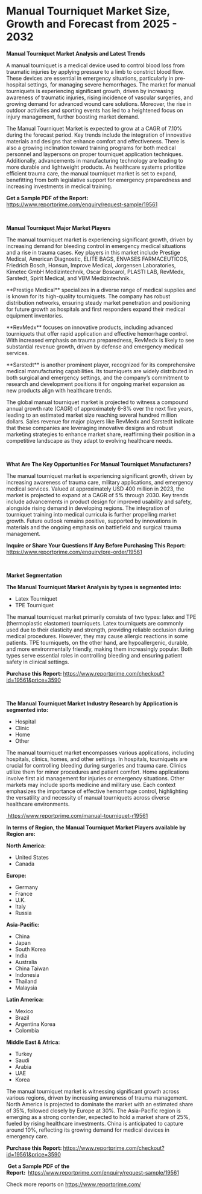 <p><h1>Manual Tourniquet Market Size, Growth and Forecast from 2025 - 2032</h1></p><p><strong>Manual Tourniquet Market Analysis and Latest Trends</strong></p>
<p><p>A manual tourniquet is a medical device used to control blood loss from traumatic injuries by applying pressure to a limb to constrict blood flow. These devices are essential in emergency situations, particularly in pre-hospital settings, for managing severe hemorrhages. The market for manual tourniquets is experiencing significant growth, driven by increasing awareness of traumatic injuries, rising incidence of vascular surgeries, and growing demand for advanced wound care solutions. Moreover, the rise in outdoor activities and sporting events has led to a heightened focus on injury management, further boosting market demand.</p><p>The Manual Tourniquet Market is expected to grow at a CAGR of 7.10% during the forecast period. Key trends include the integration of innovative materials and designs that enhance comfort and effectiveness. There is also a growing inclination toward training programs for both medical personnel and laypersons on proper tourniquet application techniques. Additionally, advancements in manufacturing technology are leading to more durable and lightweight products. As healthcare systems prioritize efficient trauma care, the manual tourniquet market is set to expand, benefitting from both legislative support for emergency preparedness and increasing investments in medical training.</p></p>
<p><strong>Get a Sample PDF of the Report:&nbsp;</strong> <a href="https://www.reportprime.com/enquiry/request-sample/19561?utm_campaign=3319&utm_medium=2&utm_source=Github&utm_content=ia&utm_term=19032025&utm_id=manual-tourniquet">https://www.reportprime.com/enquiry/request-sample/19561</a></p>
<p>&nbsp;</p>
<p><strong>Manual Tourniquet Major Market Players</strong></p>
<p><p>The manual tourniquet market is experiencing significant growth, driven by increasing demand for bleeding control in emergency medical situations and a rise in trauma cases. Key players in this market include Prestige Medical, American Diagnostic, ELITE BAGS, ENVASES FARMACEUTICOS, Friedrich Bosch, Honsun, Improve Medical, Jorgensen Laboratories, Kimetec GmbH Medizintechnik, Oscar Boscarol, PLASTI LAB, RevMedx, Sarstedt, Spirit Medical, and VBM Medizintechnik.</p><p>**Prestige Medical** specializes in a diverse range of medical supplies and is known for its high-quality tourniquets. The company has robust distribution networks, ensuring steady market penetration and positioning for future growth as hospitals and first responders expand their medical equipment inventories.</p><p>**RevMedx** focuses on innovative products, including advanced tourniquets that offer rapid application and effective hemorrhage control. With increased emphasis on trauma preparedness, RevMedx is likely to see substantial revenue growth, driven by defense and emergency medical services.</p><p>**Sarstedt** is another prominent player, recognized for its comprehensive medical manufacturing capabilities. Its tourniquets are widely distributed in both surgical and emergency settings, and the company’s commitment to research and development positions it for ongoing market expansion as new products align with healthcare trends.</p><p>The global manual tourniquet market is projected to witness a compound annual growth rate (CAGR) of approximately 6-8% over the next five years, leading to an estimated market size reaching several hundred million dollars. Sales revenue for major players like RevMedx and Sarstedt indicate that these companies are leveraging innovative designs and robust marketing strategies to enhance market share, reaffirming their position in a competitive landscape as they adapt to evolving healthcare needs.</p></p>
<p>&nbsp;</p>
<p><strong>What Are The Key Opportunities For Manual Tourniquet Manufacturers?</strong></p>
<p><p>The manual tourniquet market is experiencing significant growth, driven by increasing awareness of trauma care, military applications, and emergency medical services. Valued at approximately USD 400 million in 2023, the market is projected to expand at a CAGR of 5% through 2030. Key trends include advancements in product design for improved usability and safety, alongside rising demand in developing regions. The integration of tourniquet training into medical curricula is further propelling market growth. Future outlook remains positive, supported by innovations in materials and the ongoing emphasis on battlefield and surgical trauma management.</p></p>
<p><strong>Inquire or Share Your Questions If Any Before Purchasing This Report:</strong> <a href="https://www.reportprime.com/enquiry/pre-order/19561?utm_campaign=3319&utm_medium=2&utm_source=Github&utm_content=ia&utm_term=19032025&utm_id=manual-tourniquet">https://www.reportprime.com/enquiry/pre-order/19561</a></p>
<p>&nbsp;</p>
<p><strong>Market Segmentation</strong></p>
<p><strong>The Manual Tourniquet Market Analysis by types is segmented into:</strong></p>
<p><ul><li>Latex Tourniquet</li><li>TPE Tourniquet</li></ul></p>
<p><p>The manual tourniquet market primarily consists of two types: latex and TPE (thermoplastic elastomer) tourniquets. Latex tourniquets are commonly used due to their elasticity and strength, providing reliable occlusion during medical procedures. However, they may cause allergic reactions in some patients. TPE tourniquets, on the other hand, are hypoallergenic, durable, and more environmentally friendly, making them increasingly popular. Both types serve essential roles in controlling bleeding and ensuring patient safety in clinical settings.</p></p>
<p><strong>Purchase this Report:&nbsp;</strong><a href="https://www.reportprime.com/checkout?id=19561&price=3590&utm_campaign=3319&utm_medium=2&utm_source=Github&utm_content=ia&utm_term=19032025&utm_id=manual-tourniquet">https://www.reportprime.com/checkout?id=19561&price=3590</a></p>
<p>&nbsp;</p>
<p><strong>The Manual Tourniquet Market Industry Research by Application is segmented into:</strong></p>
<p><ul><li>Hospital</li><li>Clinic</li><li>Home</li><li>Other</li></ul></p>
<p><p>The manual tourniquet market encompasses various applications, including hospitals, clinics, homes, and other settings. In hospitals, tourniquets are crucial for controlling bleeding during surgeries and trauma care. Clinics utilize them for minor procedures and patient comfort. Home applications involve first aid management for injuries or emergency situations. Other markets may include sports medicine and military use. Each context emphasizes the importance of effective hemorrhage control, highlighting the versatility and necessity of manual tourniquets across diverse healthcare environments.</p></p>
<p><a href="https://www.reportprime.com/manual-tourniquet-r19561?utm_campaign=3319&utm_medium=2&utm_source=Github&utm_content=ia&utm_term=19032025&utm_id=manual-tourniquet">&nbsp;https://www.reportprime.com/manual-tourniquet-r19561</a></p>
<p><strong>In terms of Region, the Manual Tourniquet Market Players available by Region are:</strong></p>
<p>
    <p> <strong> North America: </strong>
        <ul>
            <li>United States</li>
            <li>Canada</li>
        </ul>
        </p> 
    <p> <strong> Europe: </strong>
        <ul>
            <li>Germany</li>
            <li>France</li>
            <li>U.K.</li>
            <li>Italy</li>
            <li>Russia</li>
        </ul>
        </p> 
    <p> <strong> Asia-Pacific: </strong>
        <ul>
            <li>China</li>
            <li>Japan</li>
            <li>South Korea</li>
            <li>India</li>
            <li>Australia</li>
            <li>China Taiwan</li>
            <li>Indonesia</li>
            <li>Thailand</li>
            <li>Malaysia</li>
        </ul>
        </p> 
    <p> <strong> Latin America: </strong>
        <ul>
            <li>Mexico</li>
            <li>Brazil</li>
            <li>Argentina Korea</li>
            <li>Colombia</li>
        </ul>
        </p> 
    <p> <strong> Middle East & Africa: </strong>
        <ul>
            <li>Turkey</li>
            <li>Saudi</li>
            <li>Arabia</li>
            <li>UAE</li>
            <li>Korea</li>
        </ul>
    </p>
    </p>
<p><p>The manual tourniquet market is witnessing significant growth across various regions, driven by increasing awareness of trauma management. North America is projected to dominate the market with an estimated share of 35%, followed closely by Europe at 30%. The Asia-Pacific region is emerging as a strong contender, expected to hold a market share of 25%, fueled by rising healthcare investments. China is anticipated to capture around 10%, reflecting its growing demand for medical devices in emergency care.</p></p>
<p><strong>Purchase this Report: </strong><a href="https://www.reportprime.com/checkout?id=19561&price=3590&utm_campaign=3319&utm_medium=2&utm_source=Github&utm_content=ia&utm_term=19032025&utm_id=manual-tourniquet">https://www.reportprime.com/checkout?id=19561&price=3590</a></p>
<p>&nbsp;<strong>Get a Sample PDF of the Report:&nbsp;&nbsp;</strong><a href="https://www.reportprime.com/enquiry/request-sample/19561?utm_campaign=3319&utm_medium=2&utm_source=Github&utm_content=ia&utm_term=19032025&utm_id=manual-tourniquet">https://www.reportprime.com/enquiry/request-sample/19561</a></p>
<p><strong></strong></p>
<p>Check more reports on <a href="https://www.reportprime.com/?utm_campaign=3319&utm_medium=2&utm_source=Github&utm_content=ia&utm_term=19032025&utm_id=manual-tourniquet">https://www.reportprime.com/</a></p>